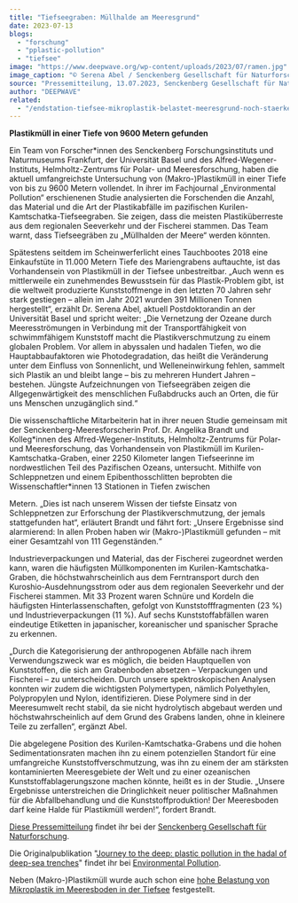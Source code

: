 ```yaml
---
title: "Tiefseegraben: Müllhalde am Meeresgrund"
date: 2023-07-13
blogs: 
  - "forschung"
  - "pplastic-pollution"
  - "tiefsee"
image: "https://www.deepwave.org/wp-content/uploads/2023/07/ramen.jpg"
image_caption: "© Serena Abel / Senckenberg Gesellschaft für Naturforschung"
source: "Pressemitteilung, 13.07.2023, Senckenberg Gesellschaft für Naturforschung"
author: "DEEPWAVE"
related: 
  - "/endstation-tiefsee-mikroplastik-belastet-meeresgrund-noch-staerker-als-angenommen/"
---
```


**Plastikmüll in einer Tiefe von 9600 Metern gefunden**

Ein Team von Forscher\*innen des Senckenberg Forschungsinstituts und Naturmuseums Frankfurt, der Universität Basel und des Alfred-Wegener-Instituts, Helmholtz-Zentrums für Polar- und Meeresforschung, haben die aktuell umfangreichste Untersuchung von (Makro-)Plastikmüll in einer Tiefe von bis zu 9600 Metern vollendet. In ihrer im Fachjournal „Environmental Pollution“ erschienenen Studie analysierten die Forschenden die Anzahl, das Material und die Art der Plastikabfälle im pazifischen Kurilen-Kamtschatka-Tiefseegraben. Sie zeigen, dass die meisten Plastiküberreste aus dem regionalen Seeverkehr und der Fischerei stammen. Das Team warnt, dass Tiefseegräben zu „Müllhalden der Meere“ werden könnten.

Spätestens seitdem im Scheinwerferlicht eines Tauchbootes 2018 eine Einkaufstüte in 11.000 Metern Tiefe des Mariengrabens auftauchte, ist das Vorhandensein von Plastikmüll in der Tiefsee unbestreitbar. „Auch wenn es mittlerweile ein zunehmendes Bewusstsein für das Plastik-Problem gibt, ist die weltweit produzierte Kunststoffmenge in den letzten 70 Jahren sehr stark gestiegen – allein im Jahr 2021 wurden 391 Millionen Tonnen hergestellt“, erzählt Dr. Serena Abel, aktuell Postdoktorandin an der Universität Basel und spricht weiter: „Die Vernetzung der Ozeane durch Meeresströmungen in Verbindung mit der Transportfähigkeit von schwimmfähigem Kunststoff macht die Plastikverschmutzung zu einem globalen Problem. Vor allem in abyssalen und hadalen Tiefen, wo die Hauptabbaufaktoren wie Photodegradation, das heißt die Veränderung unter dem Einfluss von Sonnenlicht, und Welleneinwirkung fehlen, sammelt sich Plastik an und bleibt lange – bis zu mehreren Hundert Jahren – bestehen. Jüngste Aufzeichnungen von Tiefseegräben zeigen die Allgegenwärtigkeit des menschlichen Fußabdrucks auch an Orten, die für uns Menschen unzugänglich sind.“

Die wissenschaftliche Mitarbeiterin hat in ihrer neuen Studie gemeinsam mit der Senckenberg-Meeresforscherin Prof. Dr. Angelika Brandt und Kolleg\*innen des Alfred-Wegener-Instituts, Helmholtz-Zentrums für Polar- und Meeresforschung, das Vorhandensein von Plastikmüll im Kurilen-Kamtschatka-Graben, einer 2250 Kilometer langen Tiefseerinne im nordwestlichen Teil des Pazifischen Ozeans, untersucht. Mithilfe von Schleppnetzen und einem Epibenthosschlitten beprobten die Wissenschaftler\*innen 13 Stationen in Tiefen zwischen

Metern. „Dies ist nach unserem Wissen der tiefste Einsatz von Schleppnetzen zur Erforschung der Plastikverschmutzung, der jemals stattgefunden hat“, erläutert Brandt und fährt fort: „Unsere Ergebnisse sind alarmierend: In allen Proben haben wir (Makro-)Plastikmüll gefunden – mit einer Gesamtzahl von 111 Gegenständen.“

Industrieverpackungen und Material, das der Fischerei zugeordnet werden kann, waren die häufigsten Müllkomponenten im Kurilen-Kamtschatka-Graben, die höchstwahrscheinlich aus dem Ferntransport durch den Kuroshio-Ausdehnungsstrom oder aus dem regionalen Seeverkehr und der Fischerei stammen. Mit 33 Prozent waren Schnüre und Kordeln die häufigsten Hinterlassenschaften, gefolgt von Kunststofffragmenten (23 %) und Industrieverpackungen (11 %). Auf sechs Kunststoffabfällen waren eindeutige Etiketten in japanischer, koreanischer und spanischer Sprache zu erkennen.

„Durch die Kategorisierung der anthropogenen Abfälle nach ihrem Verwendungszweck war es möglich, die beiden Hauptquellen von Kunststoffen, die sich am Grabenboden absetzen – Verpackungen und Fischerei – zu unterscheiden. Durch unsere spektroskopischen Analysen konnten wir zudem die wichtigsten Polymertypen, nämlich Polyethylen, Polypropylen und Nylon, identifizieren. Diese Polymere sind in der Meeresumwelt recht stabil, da sie nicht hydrolytisch abgebaut werden und höchstwahrscheinlich auf dem Grund des Grabens landen, ohne in kleinere Teile zu zerfallen“, ergänzt Abel.

Die abgelegene Position des Kurilen-Kamtschatka-Grabens und die hohen Sedimentationsraten machen ihn zu einem potenziellen Standort für eine umfangreiche Kunststoffverschmutzung, was ihn zu einem der am stärksten kontaminierten Meeresgebiete der Welt und zu einer ozeanischen Kunststoffablagerungszone machen könnte, heißt es in der Studie. „Unsere Ergebnisse unterstreichen die Dringlichkeit neuer politischer Maßnahmen für die Abfallbehandlung und die Kunststoffproduktion! Der Meeresboden darf keine Halde für Plastikmüll werden!“, fordert Brandt.

[Diese Pressemitteilung](https://www.senckenberg.de/de/pressemeldungen/tiefseegraben-muellhalde-am-meeresgrund/) findet ihr bei der [Senckenberg Gesellschaft für Naturforschung](https://www.senckenberg.de/de/).

Die Originalpublikation "[Journey to the deep: plastic pollution in the hadal of deep-sea trenches](https://www.sciencedirect.com/science/article/abs/pii/S0269749123010801?via%3Dihub)" findet ihr bei [Environmental Pollution](https://www.sciencedirect.com/journal/environmental-pollution).

Neben (Makro-)Plastikmüll wurde auch schon eine [hohe Belastung von Mikroplastik im Meeresboden in der Tiefsee](https://www.deepwave.org/endstation-tiefsee-mikroplastik-belastet-meeresgrund-noch-staerker-als-angenommen/) festgestellt.
